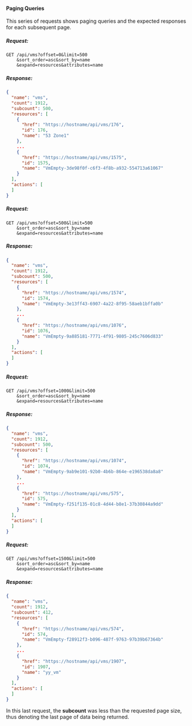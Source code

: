#### Paging Queries

This series of requests shows paging queries and the expected responses
for each subsequent page.

##### Request:

    GET /api/vms?offset=0&limit=500
        &sort_order=asc&sort_by=name
        &expand=resources&attributes=name

##### Response:

``` json
{
  "name": "vms",
  "count": 1912,
  "subcount": 500,
  "resources": [
    {
      "href": "https://hostname/api/vms/176",
      "id": 176,
      "name": "53 Zone1"
    },
    ...
    {
      "href": "https://hostname/api/vms/1575",
      "id": 1575,
      "name": "VmEmpty-3de98f0f-c6f3-4f8b-a932-554713a61067"
    }
  ],
  "actions": [
  ]
}
```

##### Request:

    GET /api/vms?offset=500&limit=500
        &sort_order=asc&sort_by=name
        &expand=resources&attributes=name

##### Response:

``` json
{
  "name": "vms",
  "count": 1912,
  "subcount": 500,
  "resources": [
    {
      "href": "https://hostname/api/vms/1574",
      "id": 1574,
      "name": "VmEmpty-3e13ff43-6907-4a22-8f95-58aeb1bffa0b"
    },
    ...
    {
      "href": "https://hostname/api/vms/1076",
      "id": 1076,
      "name": "VmEmpty-9a885181-7771-4f91-9805-245c7606d833"
    }
  ],
  "actions": [
  ]
}
```

##### Request:

    GET /api/vms?offset=1000&limit=500
        &sort_order=asc&sort_by=name
        &expand=resources&attributes=name

##### Response:

``` json
{
  "name": "vms",
  "count": 1912,
  "subcount": 500,
  "resources": [
    {
      "href": "https://hostname/api/vms/1074",
      "id": 1074,
      "name": "VmEmpty-9ab9e101-92b0-4b6b-864e-e196538da8a8"
    },
    ...
    {
      "href": "https://hostname/api/vms/575",
      "id": 575,
      "name": "VmEmpty-f251f135-01c8-4d44-b8e1-37b30844a9dd"
    }
  ],
  "actions": [
  ]
}
```

##### Request:

    GET /api/vms?offset=1500&limit=500
        &sort_order=asc&sort_by=name
        &expand=resources&attributes=name

##### Response:

``` json
{
  "name": "vms",
  "count": 1912,
  "subcount": 412,
  "resources": [
    {
      "href": "https://hostname/api/vms/574",
      "id": 574,
      "name": "VmEmpty-f28912f3-b096-487f-9763-97b39b67364b"
    },
    ...
    {
      "href": "https://hostname/api/vms/1907",
      "id": 1907,
      "name": "yy_vm"
    }
  ],
  "actions": [
  ]
}
```

<div class="note">

In this last request, the **subcount** was less than the requested page
size, thus denoting the last page of data being returned.

</div>
